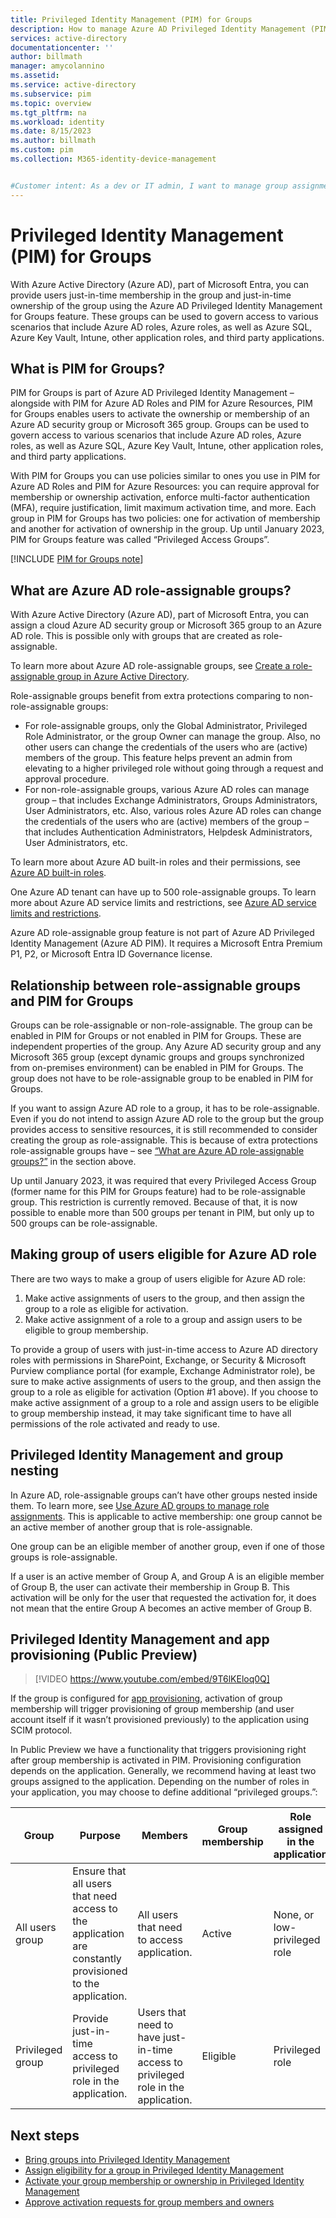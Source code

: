 ```yaml
---
title: Privileged Identity Management (PIM) for Groups
description: How to manage Azure AD Privileged Identity Management (PIM) for Groups.
services: active-directory
documentationcenter: ''
author: billmath
manager: amycolannino
ms.assetid: 
ms.service: active-directory
ms.subservice: pim
ms.topic: overview
ms.tgt_pltfrm: na
ms.workload: identity
ms.date: 8/15/2023
ms.author: billmath
ms.custom: pim 
ms.collection: M365-identity-device-management


#Customer intent: As a dev or IT admin, I want to manage group assignments in PIM, so that I can grant eligibility for elevation to a role assigned via group membership
---
```


# Privileged Identity Management (PIM) for Groups

With Azure Active Directory (Azure AD), part of Microsoft Entra, you can provide users just-in-time membership in the group and just-in-time ownership of the group using the Azure AD Privileged Identity Management for Groups feature. These groups can be used to govern access to various scenarios that include Azure AD roles, Azure roles, as well as Azure SQL, Azure Key Vault, Intune, other application roles, and third party applications.

## What is PIM for Groups?

PIM for Groups is part of Azure AD Privileged Identity Management – alongside with PIM for Azure AD Roles and PIM for Azure Resources, PIM for Groups enables users to activate the ownership or membership of an Azure AD security group or Microsoft 365 group. Groups can be used to govern access to various scenarios that include Azure AD roles, Azure roles, as well as Azure SQL, Azure Key Vault, Intune, other application roles, and third party applications.

With PIM for Groups you can use policies similar to ones you use in PIM for Azure AD Roles and PIM for Azure Resources: you can require approval for membership or ownership activation, enforce multi-factor authentication (MFA), require justification, limit maximum activation time, and more. Each group in PIM for Groups has two policies: one for activation of membership and another for activation of ownership in the group. Up until January 2023, PIM for Groups feature was called “Privileged Access Groups”.

[!INCLUDE [PIM for Groups note](../includes/pim-for-groups-include.md)]

## What are Azure AD role-assignable groups?

With Azure Active Directory (Azure AD), part of Microsoft Entra, you can assign a cloud Azure AD security group or Microsoft 365 group to an Azure AD role. This is possible only with groups that are created as role-assignable.

To learn more about Azure AD role-assignable groups, see [Create a role-assignable group in Azure Active Directory](../roles/groups-create-eligible.md). 

Role-assignable groups benefit from extra protections comparing to non-role-assignable groups:
-	For role-assignable groups, only the Global Administrator, Privileged Role Administrator, or the group Owner can manage the group. Also, no other users can change the credentials of the users who are (active) members of the group. This feature helps prevent an admin from elevating to a higher privileged role without going through a request and approval procedure.
-	For non-role-assignable groups, various Azure AD roles can manage group – that includes Exchange Administrators, Groups Administrators, User Administrators, etc. Also, various roles Azure AD roles can change the credentials of the users who are (active) members of the group – that includes Authentication Administrators, Helpdesk Administrators, User Administrators, etc.

To learn more about Azure AD built-in roles and their permissions, see [Azure AD built-in roles](../roles/permissions-reference.md).

One Azure AD tenant can have up to 500 role-assignable groups. To learn more about Azure AD service limits and restrictions, see [Azure AD service limits and restrictions](../enterprise-users/directory-service-limits-restrictions.md).

Azure AD role-assignable group feature is not part of Azure AD Privileged Identity Management (Azure AD PIM). It requires a Microsoft Entra Premium P1, P2, or Microsoft Entra ID Governance license.

## Relationship between role-assignable groups and PIM for Groups

Groups can be role-assignable or non-role-assignable. The group can be enabled in PIM for Groups or not enabled in PIM for Groups. These are independent properties of the group. Any Azure AD security group and any Microsoft 365 group (except dynamic groups and groups synchronized from on-premises environment) can be enabled in PIM for Groups. The group does not have to be role-assignable group to be enabled in PIM for Groups.

If you want to assign Azure AD role to a group, it has to be role-assignable. Even if you do not intend to assign Azure AD role to the group but the group provides access to sensitive resources, it is still recommended to consider creating the group as role-assignable. This is because of extra protections role-assignable groups have – see [“What are Azure AD role-assignable groups?”](#what-are-azure-ad-role-assignable-groups) in the section above.

Up until January 2023, it was required that every Privileged Access Group (former name for this PIM for Groups feature) had to be role-assignable group. This restriction is currently removed. Because of that, it is now possible to enable more than 500 groups per tenant in PIM, but only up to 500 groups can be role-assignable.

## Making group of users eligible for Azure AD role

There are two ways to make a group of users eligible for Azure AD role:
1. Make active assignments of users to the group, and then assign the group to a role as eligible for activation.
2. Make active assignment of a role to a group and assign users to be eligible to group membership.

To provide a group of users with just-in-time access to Azure AD directory roles with permissions in SharePoint, Exchange, or Security & Microsoft Purview compliance portal (for example, Exchange Administrator role), be sure to make active assignments of users to the group, and then assign the group to a role as eligible for activation (Option #1 above). If you choose to make active assignment of a group to a role and assign users to be eligible to group membership instead, it may take significant time to have all permissions of the role activated and ready to use.

## Privileged Identity Management and group nesting

In Azure AD, role-assignable groups can’t have other groups nested inside them. To learn more, see [Use Azure AD groups to manage role assignments](../roles/groups-concept.md). This is applicable to active membership: one group cannot be an active member of another group that is role-assignable.

One group can be an eligible member of another group, even if one of those groups is role-assignable.

If a user is an active member of Group A, and Group A is an eligible member of Group B, the user can activate their membership in Group B. This activation will be only for the user that requested the activation for, it does not mean that the entire Group A becomes an active member of Group B.

## Privileged Identity Management and app provisioning (Public Preview)

> [!VIDEO https://www.youtube.com/embed/9T6lKEloq0Q]

If the group is configured for [app provisioning](../app-provisioning/index.yml), activation of group membership will trigger provisioning of group membership (and user account itself if it wasn’t provisioned previously) to the application using SCIM protocol. 

In Public Preview we have a functionality that triggers provisioning right after group membership is activated in PIM.
Provisioning configuration depends on the application. Generally, we recommend having at least two groups assigned to the application. Depending on the number of roles in your application, you may choose to define additional “privileged groups.”:


|Group|Purpose|Members|Group membership|Role assigned in the application|
|-----|-----|-----|-----|-----|
|All users group|Ensure that all users that need access to the application are constantly provisioned to the application.|All users that need to access application.|Active|None, or low-privileged role|
|Privileged group|Provide just-in-time access to privileged role in the application.|Users that need to have just-in-time access to privileged role in the application.|Eligible|Privileged role|

## Next steps

- [Bring groups into Privileged Identity Management](groups-discover-groups.md)
- [Assign eligibility for a group in Privileged Identity Management](groups-assign-member-owner.md)
- [Activate your group membership or ownership in Privileged Identity Management](groups-activate-roles.md)
- [Approve activation requests for group members and owners](groups-approval-workflow.md)
